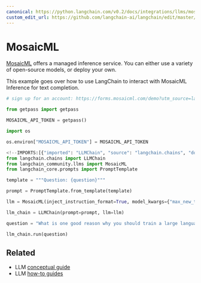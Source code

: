 ```yaml
---
canonical: https://python.langchain.com/v0.2/docs/integrations/llms/mosaicml/
custom_edit_url: https://github.com/langchain-ai/langchain/edit/master/docs/docs/integrations/llms/mosaicml.ipynb
---
```


# MosaicML

[MosaicML](https://docs.mosaicml.com/en/latest/inference.html) offers a managed inference service. You can either use a variety of open-source models, or deploy your own.

This example goes over how to use LangChain to interact with MosaicML Inference for text completion.


```python
# sign up for an account: https://forms.mosaicml.com/demo?utm_source=langchain

from getpass import getpass

MOSAICML_API_TOKEN = getpass()
```


```python
import os

os.environ["MOSAICML_API_TOKEN"] = MOSAICML_API_TOKEN
```


```python
<!--IMPORTS:[{"imported": "LLMChain", "source": "langchain.chains", "docs": "https://api.python.langchain.com/en/latest/chains/langchain.chains.llm.LLMChain.html", "title": "MosaicML"}, {"imported": "MosaicML", "source": "langchain_community.llms", "docs": "https://api.python.langchain.com/en/latest/llms/langchain_community.llms.mosaicml.MosaicML.html", "title": "MosaicML"}, {"imported": "PromptTemplate", "source": "langchain_core.prompts", "docs": "https://api.python.langchain.com/en/latest/prompts/langchain_core.prompts.prompt.PromptTemplate.html", "title": "MosaicML"}]-->
from langchain.chains import LLMChain
from langchain_community.llms import MosaicML
from langchain_core.prompts import PromptTemplate
```


```python
template = """Question: {question}"""

prompt = PromptTemplate.from_template(template)
```


```python
llm = MosaicML(inject_instruction_format=True, model_kwargs={"max_new_tokens": 128})
```


```python
llm_chain = LLMChain(prompt=prompt, llm=llm)
```


```python
question = "What is one good reason why you should train a large language model on domain specific data?"

llm_chain.run(question)
```


## Related

- LLM [conceptual guide](/docs/concepts/#llms)
- LLM [how-to guides](/docs/how_to/#llms)